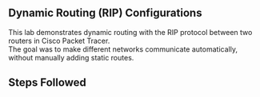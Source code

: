 ## Dynamic Routing (RIP) Configurations
This lab demonstrates dynamic routing with the RIP protocol between two routers in Cisco Packet Tracer.  
The goal was to make different networks communicate automatically, without manually adding static routes.

## Steps Followed 



















